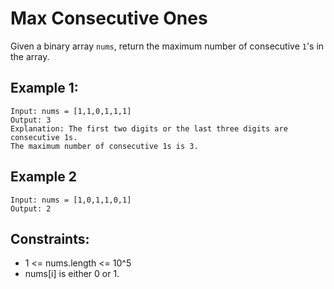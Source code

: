 # Max Consecutive Ones

Given a binary array `nums`, return the maximum number of consecutive `1`'s in the array.


## Example 1:
```
Input: nums = [1,1,0,1,1,1]
Output: 3
Explanation: The first two digits or the last three digits are consecutive 1s. 
The maximum number of consecutive 1s is 3.
```

## Example 2
```
Input: nums = [1,0,1,1,0,1]
Output: 2
```

## Constraints:

- 1 <= nums.length <= 10^5
- nums[i] is either 0 or 1.
